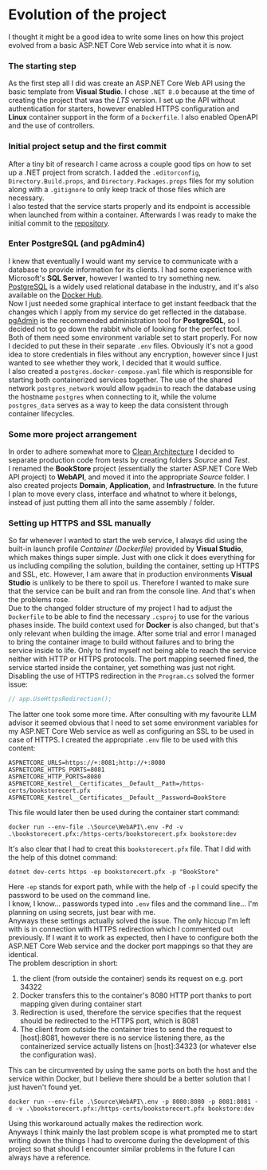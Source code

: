 # Evolution of the project #

I thought it might be a good idea to write some lines on how this project evolved from a basic ASP.NET Core Web service into what it is now.

### The starting step ###
As the first step all I did was create an ASP.NET Core Web API using the basic template from **Visual Studio**. I chose `.NET 8.0` because at the time of creating the project that was the *LTS* version.
I set up the API without authentication for starters, however enabled HTTPS configuration and **Linux** container support in the form of a `Dockerfile`.
I also enabled OpenAPI and the use of controllers.

### Initial project setup and the first commit ###
After a tiny bit of research I came across a couple good tips on how to set up a .NET project from scratch. I added the `.editorconfig`, `Directory.Build.props`, and `Directory.Packages.props` files for my solution along with a `.gitignore` to only keep track of those files which are necessary.  
I also tested that the service starts properly and its endpoint is accessible when launched from within a container. Afterwards I was ready to make the initial commit to the [repository](https://github.com/tamasgazdik/BookStore).

### Enter PostgreSQL (and pgAdmin4) ###
I knew that eventually I would want my service to communicate with a database to provide information for its clients. I had some experience with Microsoft's **SQL Server**, however I wanted to try something new.
[PostgreSQL](https://www.postgresql.org/) is a widely used relational database in the industry, and it's also available on the [Docker Hub](https://hub.docker.com/).  
Now I just needed some graphical interface to get instant feedback that the changes which I apply from my service do get reflected in the database. [pgAdmin](https://www.pgadmin.org/) is the recommended administration tool for **PostgreSQL**, so I decided not to go down the rabbit whole of looking for the perfect tool.  
Both of them need some environment variable set to start properly. For now I decided to put these in their separate `.env` files. Obviously it's not a good idea to store credentials in files without any encryption, however since I just wanted to see whether they work, I decided that it would suffice.  
I also created a `postgres.docker-compose.yaml` file which is responsible for starting both containerized services together. The use of the shared network `postgres_network` would allow `pgadmin` to reach the database using the hostname `postgres` when connecting to it, while the volume `postgres_data` serves as a way to keep the data consistent through container lifecycles.

### Some more project arrangement ###
In order to adhere somewhat more to [Clean Architecture](https://www.csharp.com/article/a-guide-for-building-a-net-project-with-clean-architecture/) I decided to separate production code from tests by creating folders *Source* and *Test*.  
I renamed the **BookStore** project (essentially the starter ASP.NET Core Web API project) to **WebAPI**, and moved it into the appropriate *Source* folder. I also created projects **Domain**, **Application**, and **Infrastructure**.
In the future I plan to move every class, interface and whatnot to where it belongs, instead of just putting them all into the same assembly / folder.

### Setting up HTTPS and SSL manually ###
So far whenever I wanted to start the web service, I always did using the built-in launch profile *Container (Dockerfile)* provided by **Visual Studio**, which makes things super simple. Just with one click it does everything for us including compiling the solution, building the container, setting up HTTPS and SSL, etc. However, I am aware that in production environments **Visual Studio** is unlikely to be there to spoil us. Therefore I wanted to make sure that the service can be built and ran from the console line. And that's when the problems rose.  
Due to the changed folder structure of my project I had to adjust the `Dockerfile` to be able to find the necessary `.csproj` to use for the various phases inside. The build context used for **Docker** is also changed, but that's only relevant when building the image. After some trial and error I managed to bring the container image to build without failures and to bring the service inside to life. Only to find myself not being able to reach the service neither with HTTP or HTTPS protocols. The port mapping seemed fined, the service started inside the container, yet something was just not right.  
Disabling the use of HTTPS redirection in the `Program.cs` solved the former issue:
```csharp
// app.UseHttpsRedirection();
```
The latter one took some more time. After consulting with my favourite LLM advisor it seemed obvious that I need to set some environment variables for my ASP.NET Core Web service as well as configuring an SSL to be used in case of HTTPS. I created the appropriate `.env` file to be used with this content:
```
ASPNETCORE_URLS=https://+:8081;http://+:8080
ASPNETCORE_HTTPS_PORTS=8081
ASPNETCORE_HTTP_PORTS=8080
ASPNETCORE_Kestrel__Certificates__Default__Path=/https-certs/bookstorecert.pfx
ASPNETCORE_Kestrel__Certificates__Default__Password=BookStore
```
This file would later then be used during the container start command:
```
docker run --env-file .\Source\WebAPI\.env -Pd -v .\bookstorecert.pfx:/https-certs/bookstorecert.pfx bookstore:dev
```
It's also clear that I had to creat this `bookstorecert.pfx` file. That I did with the help of this dotnet command:
```
dotnet dev-certs https -ep bookstorecert.pfx -p "BookStore"
```
Here `-ep` stands for export path, while with the help of `-p` I could specify the password to be used on the command line.  
I know, I know... passwords typed into `.env` files and the command line... I'm planning on using secrets, just bear with me.  
Anyways these settings actually solved the issue. The only hiccup I'm left with is in connection with HTTPS redirection which I commented out previously. If I want it to work as expected, then I have to configure both the ASP.NET Core Web service and the docker port mappings so that they are identical.  
The problem description in short:
1. the client (from outside the container) sends its request on e.g. port 34322
2. Docker transfers this to the container's 8080 HTTP port thanks to port mapping given during container start
3. Redirection is used, therefore the service specifies that the request should be redirected to the HTTPS port, which is 8081
4. The client from outside the container tries to send the request to [host]:8081, however there is no service listening there, as the containerized service actually listens on [host]:34323 (or whatever else the configuration was).  
  
  This can be circumvented by using the same ports on both the host and the service within Docker, but I believe there should be a better solution that I just haven't found yet.
```
docker run --env-file .\Source\WebAPI\.env -p 8080:8080 -p 8081:8081 -d -v .\bookstorecert.pfx:/https-certs/bookstorecert.pfx bookstore:dev
```
Using this workaround actually makes the redirection work.  
Anyways I think mainly the last problem scope is what prompted me to start writing down the things I had to overcome during the development of this project so that should I encounter similar problems in the future I can always have a reference.